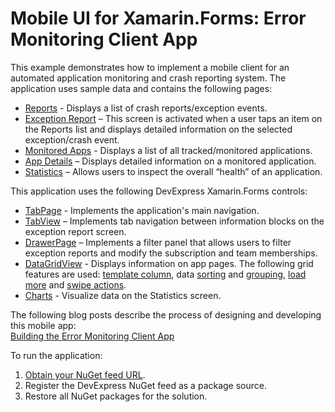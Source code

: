 # Mobile UI for Xamarin.Forms: Error Monitoring Client App

This example demonstrates how to implement a mobile client for an automated application monitoring and crash reporting system. The application uses sample data and contains the following pages:

- [Reports](./CS/LogifyMobile/LogifyMobile/Views/Reports) - Displays a list of crash reports/exception events.
- [Exception Report](./CS/LogifyMobile/LogifyMobile/Views/ReportDetails) – This screen is activated when a user taps an item on the Reports list and displays detailed information on the selected exception/crash event.
- [Monitored Apps](./CS/LogifyMobile/LogifyMobile/Views/Apps) - Displays a list of all tracked/monitored applications.
- [App Details](./CS/LogifyMobile/LogifyMobile/Views/AppDetails) – Displays detailed information on a monitored application. 
- [Statistics](./CS/LogifyMobile/LogifyMobile/Views/Reports) – Allows users to inspect the overall “health” of an application. 

This application uses the following DevExpress Xamarin.Forms controls:
- [TabPage](https://docs.devexpress.com/MobileControls/401160/xamarin-forms/navigation-controls/tab-page/index) - Implements the application's main navigation.
- [TabView](https://docs.devexpress.com/MobileControls/401161/xamarin-forms/navigation-controls/tab-view/index) – Implements tab navigation between information blocks on the exception report screen.
- [DrawerPage](https://docs.devexpress.com/MobileControls/401159/xamarin-forms/navigation-controls/drawer-page/index) – Implements a filter panel that allows users to filter exception reports and modify the subscription and team memberships. 
- [DataGridView](https://docs.devexpress.com/MobileControls/400543/xamarin-forms/data-grid/index) - Displays information on app pages. The following grid features are used: [template column](https://docs.devexpress.com/MobileControls/DevExpress.XamarinForms.DataGrid.TemplateColumn), data [sorting](https://docs.devexpress.com/MobileControls/400552/xamarin-forms/data-grid/getting-started/lesson-5-sort-data) and [grouping](https://docs.devexpress.com/MobileControls/400550/xamarin-forms/data-grid/getting-started/lesson-3-group-data), [load more](https://docs.devexpress.com/MobileControls/400997/xamarin-forms/data-grid/examples/load-more) and [swipe actions](https://docs.devexpress.com/MobileControls/401053/xamarin-forms/data-grid/examples/swipe-actions). 
- [Charts](http://docs.devexpress.com/MobileControls/400422/xamarin-forms/charts/index) - Visualize data on the Statistics screen.

The following blog posts describe the process of designing and developing this mobile app:  
[Building the Error Monitoring Client App](https://community.devexpress.com/tags/Error+Monitoring+Client+App/default.aspx)

To run the application:
1. [Obtain your NuGet feed URL](http://docs.devexpress.com/GeneralInformation/116042/installation/install-devexpress-controls-using-nuget-packages/obtain-your-nuget-feed-url).
2. Register the DevExpress NuGet feed as a package source.
3. Restore all NuGet packages for the solution.

